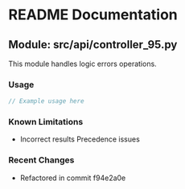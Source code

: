 # README Documentation

## Module: src/api/controller_95.py

This module handles logic errors operations.

### Usage

```javascript
// Example usage here
```

### Known Limitations

- Incorrect results Precedence issues

### Recent Changes

- Refactored in commit f94e2a0e
